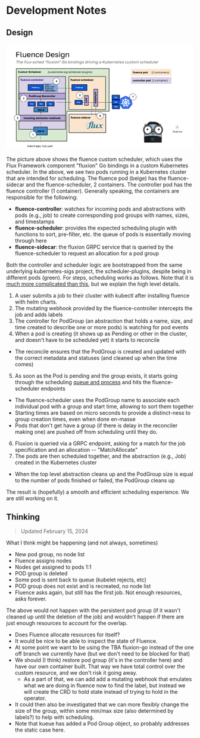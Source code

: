 # Development Notes

## Design

![images/fluence-design.png](images/fluence-design.png)

The picture above shows the fluence custom scheduler, which uses the Flux Framework component "fluxion" Go bindings in a custom Kubernetes scheduler. In the above, we see two pods running in a Kubernetes cluster that are intended for scheduling. The fluence pod (beige) has the fluence-sidecar and the fluence-scheduler, 2 containers. The controller pod has the fluence controller (1 container). Generally speaking, the containers are responsible for the following:

- **fluence-controller**: watches for incoming pods and abstractions with pods (e.g., job) to create corresponding pod groups with names, sizes, and timestamps
- **fluence-scheduler**: provides the expected scheduling plugin with functions to sort, pre-filter, etc. the queue of pods is essentially moving through here
- **fluence-sidecar**: the fluxion GRPC service that is queried by the fluence-scheduler to request an allocation for a pod group

Both the controller and scheduler logic are bootstrapped from the same underlying kubernetes-sigs project, the scheduler-plugins, despite being in different pods (green). For steps, scheduling works as follows. Note that it is [much more complicated than this](https://kubernetes.io/docs/concepts/scheduling-eviction/scheduling-framework/), but we explain the high level details.

1. A user submits a job to their cluster with kubectl after installing fluence with helm charts.
2. The mutating webhook provided by the fluence-controller intercepts the job and adds labels
3. The controller for PodGroup (an abstraction that holds a name, size, and time created to describe one or more pods) is watching for pod events
4. When a pod is creating (it shows up as Pending or other in the cluster, and doesn't have to be scheduled yet) it starts to reconcile
  - The reconcile ensures that the PodGroup is created and updated with the correct metadata and statuses (and cleaned up when the time comes)
5. As soon as the Pod is pending and the group exists, it starts going through the scheduling [queue and process](https://kubernetes.io/docs/concepts/scheduling-eviction/scheduling-framework/) and hits the fluence-scheduler endpoints
  - The fluence-scheduler uses the PodGroup name to associate each individual pod with a group and start time, allowing to sort them together
  - Starting times are based on micro seconds to provide a distinct-ness to group creation times, even when done en-masse
  - Pods that don't get have a group (if there is delay in the reconciler making one) are pushed off from scheduling until they do.
6. Fluxion is queried via a GRPC endpoint, asking for a match for the job specification and an allocation -- "MatchAllocate"
7. The pods are then scheduled together, and the abstraction (e.g., Job) created in the Kubernetes cluster
  - When the top level abstraction cleans up and the PodGroup size is equal to the number of pods finished or failed, the PodGroup cleans up

The result is (hopefully) a smooth and efficient scheduling experience. We are still working on it.

## Thinking

> Updated February 15, 2024

What I think might be happening (and not always, sometimes)

- New pod group, no node list
- Fluence assigns nodes
- Nodes get assigned to pods 1:1
- POD group is deleted
- Some pod is sent back to queue (kubelet rejects, etc)
- POD group does not exist and is recreated, no node list
- Fluence asks again, but still has the first job. Not enough resources, asks forever.

The above would not happen with the persistent pod group (if it wasn't cleaned up until the deletion of the job) and wouldn't happen if there are just enough resources to account for the overlap.

- Does Fluence allocate resources for itself?
- It would be nice to be able to inspect the state of Fluence.
- At some point we want to be using the TBA fluxion-go instead of the one off branch we currently have (but we don't need to be blocked for that)
- We should (I think) restore pod group (it's in the controller here) and have our own container built. That way we have total control over the custom resource, and we don't risk it going away.
  - As a part of that, we can add add a mutating webhook that emulates what we are doing in fluence now to find the label, but instead we will create the CRD to hold state instead of trying to hold in the operator.
- It could then also be investigated that we can more flexibly change the size of the group, within some min/max size (also determined by labels?) to help with scheduling.
- Note that kueue has added a Pod Group object, so probably addresses the static case here.
